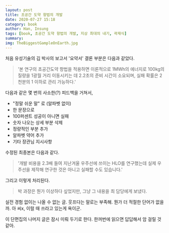 ```yaml
---
layout: post
title: 초공간 도약 항법의 개발
date: 2020-07-27 15:18
category: book
author: Han, Insung
tags: [book, 초공간 도약 항법의 개발, 지상 최대의 내기, 곽재식]
summary: 
img: TheBiggestGampleOnEarth.jpg
---
```

 처음 유성기술의 김 박사의 보고서 '요약서' 결론 부분은 다음과 같았다.
> '본 연구의 초공간도약 항법을 적용하면 이론적으로 1MWh의 에너지로 100kg의 질량을 1광월 거리 이동시키는 데 2.2초의 준비 시간이 소요되며, 실패 확률은 2천분의 1 이하로 관리 가능하다.'

다음과 같은 몇 번의 사소한(?) 피드백을 거쳐서,
 - "정말 쉬운 말" 로 (알파벳 없이)
 - 한 문장으로 
 - 100퍼센트 성공이 아니면 실패
 - 숫자 나오는 상세 부분 삭제
 - 정량적인 부분 추가
 - 알파벳 약어 추가
 - 기타 장관님 지시사항

수정된 최종본은 다음과 같다.
> '개발 비용을 2.3배 들여 지난겨울 우주선에 쓰이는 HLO를 연구했는데 실제 우주선을 제작해 연구한 것은 아니고 실패할 수도 있습니다.'

그리고 이렇게 처리된다.

> 박 과장은 뭔가 이상하다 싶었지만, 그냥 그 내용을 최 담당에게 보냈다.

실전 경험 없이는 나올 수 없는 글. 웃프다는 말로는 부족해. 뭔가 더 적절한 단어가 없을까. 아 씨x, 이럴 때 쓰라고 있는게 욕이군.

이 단편집의 나머지 글은 잠시 미뤄 두기로 한다. 한꺼번에 읽으면 답답해서 암 걸릴 것 같아.
